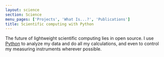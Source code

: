 ```yaml
---
layout: science
section: Science
menu_pages: ['Projects', 'What Is...?', 'Publications']
title: Scientific computing with Python
---
```

The future of lightweight scientific computing lies in open source.
I use [Python](http://www.python.org) to analyze my data and do all my calculations, and even to control my measuring instruments wherever possible.

